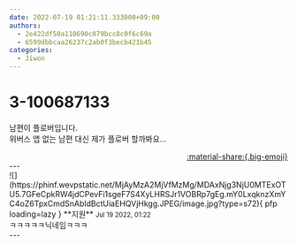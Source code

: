 ```yaml
---
date: 2022-07-19 01:21:11.333000+09:00
authors:
  - 2e422df50a110690c079bcc8c0f6c69a
  - 6599dbbcaa26237c2ab0f3becb421b45
categories:
  - Jiwon
---
```


# 3-100687133

<div class="post-container" markdown="1">
<div class="content-container md-sidebar__scrollwrap" markdown="1">

남편이 플로버입니다.<br>위버스 앱 없는 남편 대신 제가 플로버 할까봐요...

</div>
</div>

<div style="text-align: right;" markdown="1">
<a href="https://weverse.io/fromis9/fanpost/3-100687133" style="text-align: right;">:material-share:{.big-emoji}</a>
</div>
---

<div class="comments-container md-sidebar__scrollwrap" markdown="1">
<div class="comment" markdown="1">
<div class='id-container' markdown="1">
![](https://phinf.wevpstatic.net/MjAyMzA2MjVfMzMg/MDAxNjg3NjU0MTExOTU5.7GFeCpkRW4jdCPevFi1sgeF7S4XyLHRSJr1VOBRp7gEg.mY0LxqknzXmYC4oZ6TpxCmdSnAbldBctUiaEHQVjHkgg.JPEG/image.jpg?type=s72){ pfp loading=lazy }
**<span class="artist">지원</span>** <small>Jul 19 2022, 01:22</small><br>
</div>
<div class='comment-body' markdown="1">
ㅋㅋㅋㅋㅋ닉네임ㅋㅋㅋ
</div>
</div>
</div>
---
